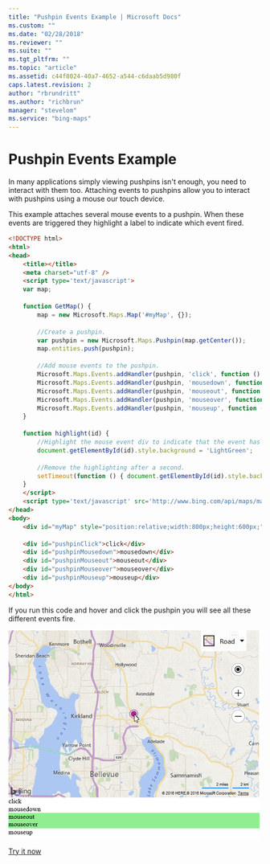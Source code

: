 ```yaml
---
title: "Pushpin Events Example | Microsoft Docs"
ms.custom: ""
ms.date: "02/28/2018"
ms.reviewer: ""
ms.suite: ""
ms.tgt_pltfrm: ""
ms.topic: "article"
ms.assetid: c44f8024-40a7-4652-a544-c6daab5d980f
caps.latest.revision: 2
author: "rbrundritt"
ms.author: "richbrun"
manager: "stevelom"
ms.service: "bing-maps"
---
```

# Pushpin Events Example

In many applications simply viewing pushpins isn't enough, you need to interact with them too. Attaching events to pushpins allow you to interact with pushpins using a mouse our touch device.

This example attaches several mouse events to a pushpin. When these events are triggered they highlight a label to indicate which event fired. 

```html
<!DOCTYPE html>
<html>
<head>
    <title></title>
    <meta charset="utf-8" />
	<script type='text/javascript'>
    var map;

    function GetMap() {
        map = new Microsoft.Maps.Map('#myMap', {});

        //Create a pushpin.
        var pushpin = new Microsoft.Maps.Pushpin(map.getCenter());
        map.entities.push(pushpin);

        //Add mouse events to the pushpin.
        Microsoft.Maps.Events.addHandler(pushpin, 'click', function () { highlight('pushpinClick'); });
        Microsoft.Maps.Events.addHandler(pushpin, 'mousedown', function () { highlight('pushpinMousedown'); });
        Microsoft.Maps.Events.addHandler(pushpin, 'mouseout', function () { highlight('pushpinMouseout'); });
        Microsoft.Maps.Events.addHandler(pushpin, 'mouseover', function () { highlight('pushpinMouseover'); });
        Microsoft.Maps.Events.addHandler(pushpin, 'mouseup', function () { highlight('pushpinMouseup'); });
    }

    function highlight(id) {
        //Highlight the mouse event div to indicate that the event has fired.
        document.getElementById(id).style.background = 'LightGreen';

        //Remove the highlighting after a second.
        setTimeout(function () { document.getElementById(id).style.background = 'white'; }, 1000);
    }
    </script>
    <script type='text/javascript' src='http://www.bing.com/api/maps/mapcontrol?callback=GetMap&key=[YOUR_BING_MAPS_KEY]' async defer></script>
</head>
<body>
    <div id="myMap" style="position:relative;width:800px;height:600px;"></div>

    <div id="pushpinClick">click</div>
    <div id="pushpinMousedown">mousedown</div>
    <div id="pushpinMouseout">mouseout</div>
    <div id="pushpinMouseover">mouseover</div>
    <div id="pushpinMouseup">mouseup</div>
</body>
</html>
```

If you run this code and hover and click the pushpin you will see all these different events fire.

![BMV8_PushpinEventExample](../../media/bmv8-pushpineventexample.png)

[Try it now](http://www.bing.com/api/maps/sdk/mapcontrol/isdk#pushpinAllEvents+HTML)